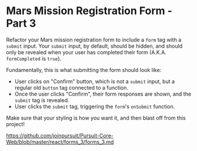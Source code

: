 # Mars Mission Registration Form - Part 3

Refactor your Mars mission registration form to include a `form` tag with a `submit` input. Your `submit` input, by default, should be hidden, and should only be revealed when your user has completed their form (A.K.A. `formCompleted` is `true`).

Fundamentally, this is what submitting the form should look like:

- User clicks on "Confirm" button, which is not a `submit` input, but a regular old `button` tag connected to a function.
- Once the user clicks "Confirm", their form responses are shown, and the `submit` tag is revealed.
- User clicks the `submit` tag, triggering the `form`'s `onSubmit` function.

Make sure that your styling is how you want it, and then blast off from this project!


https://github.com/joinpursuit/Pursuit-Core-Web/blob/master/react/forms_3/forms_3.md
